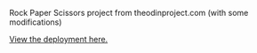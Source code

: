 Rock Paper Scissors project from theodinproject.com (with some modifications)

<a href="https://homiermorphism.github.io/rps/">View the deployment here.</a>
